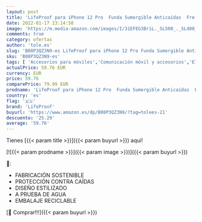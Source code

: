 ```yaml
---
layout: post
title: 'LifeProof para iPhone 12 Pro  Funda Sumergible Anticaídas  Fre Series  Morado'
date: 2022-01-17 23:14:58
image: 'https://m.media-amazon.com/images/I/31EFEG3BriL._SL500_._SL400_.jpg'
comments: true
category: ofertas
author: 'tole.es'
slug: 'B08P3QZ3N9-es LifeProof para iPhone 12 Pro Funda Sumergible Anticaídas...'
sku: 'B08P3QZ3N9-es'
tags: [ 'Accesorios para móviles','Comunicación móvil y accesorios','Electrónica','Fundas y carcasas para teléfonos móviles','iphone','lifeproof', ]
actualPrice: 59.76 EUR
currency: EUR
price: 59.76
comparePrice: 79.99 EUR
prodname: 'LifeProof para iPhone 12 Pro  Funda Sumergible Anticaídas  Fre Series  Morado'
country: 'es'
flag: '🇪🇸'
brand: 'LifeProof'
buyurl: 'https://www.amazon.es/dp/B08P3QZ3N9/?tag=tolees-21'
descuento: '25.29'
average: '59.76'
---
```


Tienes [{{< param title >}}]({{< param buyurl >}}) aqui!

[![{{< param prodname >}}]({{< param image >}})]({{< param buyurl >}})

🔎:

- FABRICACIÓN SOSTENIBLE
- PROTECCIÓN CONTRA CAÍDAS
- DISEÑO ESTILIZADO
- A PRUEBA DE AGUA
- EMBALAJE RECICLABLE

[🛒 Comprar!!!]({{< param buyurl >}})
